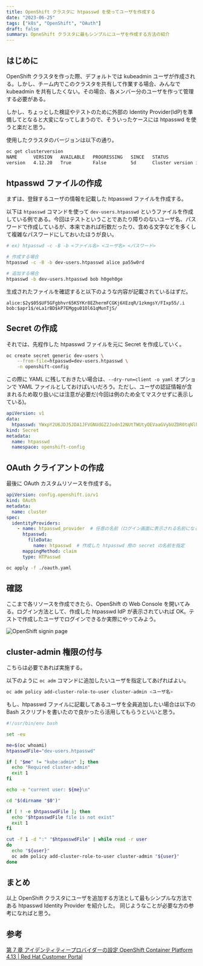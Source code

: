 ```yaml
---
title: OpenShift クラスタに htpasswd を使ってユーザを作成する
date: "2023-06-25"
tags: ["k8s", "OpenShift", "OAuth"]
draft: false
summary: OpneShift クラスタに最もシンプルにユーザを作成する方法の紹介
---
```


## はじめに

OpenShift クラスタを作った際、デフォルトでは kubeadmin ユーザが作成される。しかし、チーム内でこのクラスタを共有して作業する場合、みんなで kubeadmin を共有したくない。その場合、各メンバー分のユーザを作って管理する必要がある。

しかし、ちょっとした検証やテストのために外部の Identity Provider(IdP)を準備してとなると大変になってしまうので、そういったケースには htpasswd を使うと楽だと思う。

使用したクラスタのバージョンは以下の通り。

```bash
oc get clusterversion
NAME      VERSION   AVAILABLE   PROGRESSING   SINCE   STATUS
version   4.12.20   True        False         5d      Cluster version is 4.12.20
```

## htpasswd ファイルの作成

まずは、登録するユーザの情報を記載した htpasswd ファイルを作成する。

以下は `htpasswd` コマンドを使って `dev-users.htpasswd` というファイルを作成している例である。今回はテストということであたり障りのないユーザ名、パスワードで作成しているが、本来であれば桁数だったり、含める文字などを多くして複雑なパスワードにしておいたほうが良い。

```bash
# ex) htpasswd -c -B -b <ファイル名> <ユーザ名> <パスワード>

# 作成する場合
htpasswd -c -B -b dev-users.htpasswd alice pa55w0rd

# 追加する場合
htpasswd -b dev-users.htpasswd bob h0geh0ge
```

生成されたファイルを確認すると以下のような内容が記載されているはずだ。

```txt:dev-users.htpasswd
alice:$2y$05$UF5GFgbhvr65KSYKr8EZhermFCGKj6XEzqR/1zkmgsY/FIxp55/.i
bob:$apr1$/eLa1rBD$kP7EMggu01Ol61qMunTjS/
```

## Secret の作成

それでは、先程作した htpasswd ファイルを元に Secret を作成していく。

```bash
oc create secret generic dev-users \
    --from-file=htpasswd=dev-users.htpasswd \
    -n openshift-config
```

この際に YAML に残しておきたい場合は、`--dry-run=client -o yaml` オプションで YAML ファイルとしておけばいいだろう。ただし、ユーザの認証情報が含まれるため取り扱いには注意が必要だ(今回は例のため全てマスクせずに表示している)。

```yaml:secret.yaml showLineNumbers
apiVersion: v1
data:
  htpasswd: YWxpY2U6JDJ5JDA1JFVGNUdGZ2JodnI2NUtTWUtyOEVaaGVybUZDR0tqNlhFenFSLzF6a21nc1kvRkl4cDU1Ly5pCmJvYjokYXByMSQvZUxhMXJCRCRrUDdFTWdndTAxT2w2MXFNdW5UalMvCg==
kind: Secret
metadata:
  name: htpasswd
  namespace: openshift-config
```

## OAuth クライアントの作成

最後に OAuth カスタムリソースを作成する。

```yaml:oauth.yaml showLineNumbers
apiVersion: config.openshift.io/v1
kind: OAuth
metadata:
  name: cluster
spec:
  identityProviders:
    - name: htpasswd_provider  # 任意の名前（ログイン画面に表示される名前になる）
      htpasswd:
        fileData:
          name: htpasswd  # 作成した htpasswd 用の secret の名前を指定
      mappingMethod: claim
      type: HTPasswd
```

```bash
oc apply -f ./oauth.yaml
```

## 確認

ここまで各リソースを作成できたら、OpenShift の Web Console を開いてみる。ログイン方法として、作成した htpasswd IdP が表示されていれば OK。テストで作成したユーザでログインできるか実際にやってみよう。

![OpenShift signin page](https://i.imgur.com/RZ8ZT5M.webp)

## cluster-admin 権限の付与

こちらは必要であれば実施する。

以下のように `oc adm` コマンドに追加したいユーザを指定してあげればよい。

```bash
oc adm policy add-cluster-role-to-user cluster-admin <ユーザ名>
```

もし、htpasswd ファイルに記載してあるユーザを全員追加したい場合は以下の Bash スクリプトを書いたので良かったら活用してもらうといいと思う。

```bash:assign-cluster-admin.sh showLineNumbers
#!/usr/bin/env bash

set -eu

me=$(oc whoami)
htpasswdFile="dev-users.htpasswd"

if [ "$me" != "kube:admin" ]; then
  echo "Required cluster-admin"
  exit 1
fi

echo -e "current user: ${me}\n"

cd "$(dirname "$0")"

if [ ! -e $htpasswdFile ]; then
  echo "$htpasswdFile file is not exist"
  exit 1
fi

cut -f 1 -d ":" "$htpasswdFile" | while read -r user
do
  echo "${user}"
  oc adm policy add-cluster-role-to-user cluster-admin "${user}"
done
```

## まとめ

以上 OpenShift クラスタにユーザを追加する方法として最もシンプルな方法である htpasswd Identity Provider を紹介した。
同じようなことが必要な方の参考になればと思う。

## 参考

[第 7 章 アイデンティティープロバイダーの設定 OpenShift Container Platform 4\.13 \| Red Hat Customer Portal](https://access.redhat.com/documentation/ja-jp/openshift_container_platform/4.13/html/authentication_and_authorization/configuring-identity-providers#configuring-htpasswd-identity-provider)
